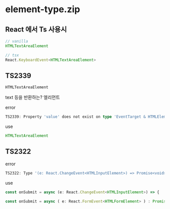 # element-type.zip

## React 에서 Ts 사용시

```js
// vanilla
HTMLTextAreaElement

// tsx
React.KeyboardEvent<HTMLTextAreaElement>
```

## TS2339

`HTMLTextAreaElement`

text 등을 반환하는? 엘리먼트

error
```ts
TS2339: Property 'value' does not exist on type 'EventTarget & HTMLElement'.
```

use
```js
HTMLTextAreaElement
```

## TS2322

error
```js
TS2322: Type '(e: React.ChangeEvent<HTMLInputElement>) => Promise<void>' is not assignable to type 'FormEventHandler<HTMLFormElement>'.
```

use
```js
const onSubmit = async (e: React.ChangeEvent<HTMLInputElement>) => {
```
```js
const onSubmit = async ( e: React.FormEvent<HTMLFormElement> ) : Promise<void> => {
```